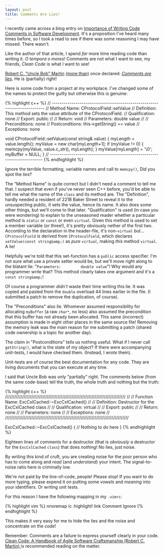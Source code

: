 ```yaml
---
layout: post
title: Comments Are Lies!
---
```


I recently came across a blog entry on [Importance of Writing Code Comments in
Software
Development](http://technoladder.blogspot.com.au/2012/10/importance-of-writing-code-comments-in.html).
It's a proposition I've heard many times before, so I took a read to see if
there was some reasoning I may have missed. There wasn't.



Like the author of that article, I spend _far_ more time reading code than
writing it. _O tempora o mores_! Comments are not what I want to see, my
friends, _Clean Code_ is what I want to see!


[Robert C. "Uncle Bob" Martin](http://en.wikipedia.org/wiki/Robert_Cecil_Martin)
[(more than)](http://coding.derkeiler.com/Archive/General/comp.object/2004-06/0342.html)
once declared: [_Comments are lies_](http://agilepractices2010.blogspot.com.au/2010/06/solid-principles-of-object-oriented.html).
He is (partially) right!



Here is some code from a project at my workplace. I've changed some of the names
to protect the guilty but otherwise this is genuine:


{% highlight c++ %}
//  --------------------------------------------------------------------------
//  Method Name:        CProtocolField::setValue
//  Definition:         This method sets the value attribute of the CProtocolField.
//  Qualification:      none
//  Export:             public
//
//  Return:             void
//  Parameters:         double value
//
//  Preconditions:      none
//  Postconditions:     this->getString() == value
//  Exceptions:         none

void
CProtocolField::setValue(const string&amp; value)
{
myLength = value.length();
myValue = new char[myLength+1];
if (myValue != 0)
{
memcpy(myValue, value.c_str(), myLength);
}
myValue[myLength] = '\0';
myBuffer = NULL;
}
//  --------------------------------------------------------------------------
{% endhighlight %}


Ignore the terrible formatting, variable names and call to
`memcpy()`, Did you spot the _lies_?


The "Method Name" is quite correct but I didn't need a comment to tell me that.
I suspect that even if you've never seen C++ before, you'd be able to tell me
what the name of the `class` and its method are. The "Definition",
hardly needed a resident of 221B Baker Street to reveal it to the unsuspecting
public, it sets the value, hence its name. It also does some other things, but
we'll come to that later. "Qualification" is used (in case you were wondering)
to explain to the unseasoned reader whether a particular method is
`static` or `const` or even `virtual`. Given
this method is used to set a member variable (or three!), it's pretty obviously
nether of the first two. According to the declaration in the header-file, it's
non-`virtual` but... `CProtocolField` is derived from
`IProtocolField`, which declares `setValue(const
string&amp;)` as _pure `virtual`_, making
_this_ method `virtual`. A lie!



Helpfully we're told that this set-function has a `public` access
specifier. I'm not sure what use a private setter would be, but we'll move right
along to the blatant lie: "`Parameters:         double value`"! Why would
any programmer write that? This method clearly takes one argument and it's a
`const string&amp;`!



Of course a programmer _didn't_ waste their time writing this lie. It was
copied and pasted from the `double` overload 44 lines earlier in the
file. (I submitted a patch to remove the duplication, of course).



The "Preconditions" also lie. Whomever assumed responsibility for
allocating `myBuffer` (a raw `char*`, no less) also assumed
the precondition that this buffer has not already been allocated. This same
(incorrect) assumption is made in eight other places in the same source file!
Removing the memory leak was the main reason for me submitting a patch (shared
code ownership is a topic for another day).



The claim in "Postconditions" tells us nothing useful. What if I never call
`getString()`, what is the state of my object? If there were accompanying
unit-tests, I would have checked them. (Instead, I _wrote_ them).



Unit-tests are of course the best documentation for any code. They are living
documents that you can execute at any time.



I said that Uncle Bob was only &quot;partially&quot; right. The comments below
(from the same code-base) tell the truth, the whole truth and nothing but the
truth:


{% highlight c++ %}
//////////////////////////////////////////////////////////////////////////////
//
// Function Name:   ExcCxlCached::~ExcCxlCached()
//
// Definition:      Destructor for the ExcCxlCached class
//
// Qualification:   virtual
//
// Export:          public
//
// Return:          none
//
// Parameters:      none
//
// Exceptions:      none
//
////////////////////////////////////////////////////////////////////////////////

ExcCxlCached::~ExcCxlCached()
{
// Nothing to do here
}
{% endhighlight %}


Eighteen lines of comments for a destructor (that is _obviously_ a
destructor for the `ExcCxlCached` `class`) that does
_nothing_! No lies, just noise.



By writing this kind of cruft, you are creating noise for the poor person who
has to come along and _read_ (and _understand_) your intent. The
signal-to-noise ratio here is criminally low.



We're not paid by the line-of-code, people! Please stop! If you want to do more
typing, please expend it on putting some _vowels_ and
_meaning_ into your identifiers. Or writing unit tests.



For this reason I have the following mapping in my `.vimrc`:


{% highlight vim %}
nnoremap <Leader>ic :<C-U>highlight! link Comment Ignore<CR>
{% endhighlight %}


This makes it very easy for me to hide the lies and the noise and
concentrate on the _code_!



Remember: Comments are a failure to express yourself clearly in your code. [Clean Code: A Handbook of Agile
Software Craftsmanship (Robert C. Martin) ](http://tinyurl.com/CleanCodeBook) is recommended reading on the
matter.

